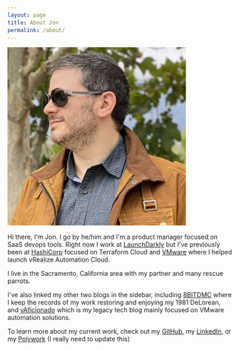 ```yaml
---
layout: page
title: About Jon
permalink: /about/
---
```

![Photo of Jon](/assets/img/IMG_3198-400x400.jpg)

Hi there, I'm Jon. I go by   he/him and I'm a product manager focused on SaaS devops tools. Right now I work at [LaunchDarkly](https://www.launchdarkly.com) but I've previously been at [HashiCorp](https://www.hashicorp.com) focused on Terraform Cloud and [VMware](https://www.vmware.com) where I helped launch vRealize Automation Cloud.

I live in the Sacramento, California area with my partner and many rescue parrots.

I've also linked my other two blogs in the sidebar, including [8BITDMC](https://www.8bitdmc.com) where I keep the records of my work restoring and enjoying my 1981 DeLorean, and [vAficionado](https://www.vaficionado.com) which is my legacy tech blog mainly focused on VMware automation solutions.

To learn more about my current work, check out my [GitHub](https://github.com/jonnyborbs), my [LinkedIn](https://www.linkedin.com/in/jon-schulman), or my [Polywork](https://www.polywork.com/jschulman) (I really need to update this)
